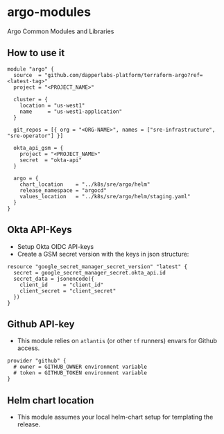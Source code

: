 # argo-modules
Argo Common Modules and Libraries

## How to use it

```hcl
module "argo" {
  source  = "github.com/dapperlabs-platform/terraform-argo?ref=<latest-tag>"
  project = "<PROJECT_NAME>"

  cluster = {
    location = "us-west1"
    name     = "us-west1-application"
  }

  git_repos = [{ org = "<ORG-NAME>", names = ["sre-infrastructure", "sre-operator"] }]

  okta_api_gsm = {
    project = "<PROJECT_NAME>"
    secret  = "okta-api"
  }

  argo = {
    chart_location    = "../k8s/sre/argo/helm"
    release_namespace = "argocd"
    values_location   = "../k8s/sre/argo/helm/staging.yaml"
  }
}
```

## Okta API-Keys

- Setup Okta OIDC API-keys
- Create a GSM secret version with the keys in json structure:

```hcl
resource "google_secret_manager_secret_version" "latest" {
  secret = google_secret_manager_secret.okta_api.id
  secret_data = jsonencode({
    client_id     = "client_id"
    client_secret = "client_secret"
  })
}
```

## Github API-key

- This module relies on `atlantis` (or other `tf` runners) envars for Github access.

```
provider "github" {
  # owner = GITHUB_OWNER environment variable
  # token = GITHUB_TOKEN environment variable
}
```

## Helm chart location

- This module assumes your local helm-chart setup for templating the release.
